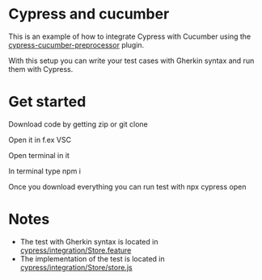 # Cypress and cucumber

This is an example of how to integrate Cypress with Cucumber using the [cypress-cucumber-preprocessor](https://github.com/badeball/cypress-cucumber-preprocessor) 
plugin.

With this setup you can write your test cases with Gherkin syntax and run them with Cypress.

# Get started

Download code by getting zip or git clone

Open it in f.ex  VSC

Open terminal in it

In terminal  type npm i

Once you download everything you can run test  with npx cypress open

# Notes
- The test with Gherkin syntax is located in [cypress/integration/Store.feature](cypress/integration/Store.feature)
- The implementation of the test is located in [cypress/integration/Store/store.js](cypress/integration/Store/store.js)
